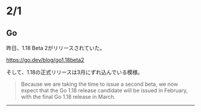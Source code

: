 # 2/1

## Go

昨日、1.18 Beta 2がリリースされていた。

https://go.dev/blog/go1.18beta2

そして、1.18の正式リリースは3月にずれ込んでいる模様。

> Because we are taking the time to issue a second beta, we now expect that the Go 1.18 release candidate will be issued in February, with the final Go 1.18 release in March.

---
